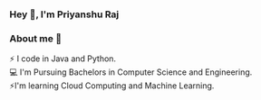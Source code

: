 ### Hey 👋, I'm Priyanshu Raj 


### About me :speech_balloon:

 
:zap: I code in Java and Python.<br />
💻 I'm Pursuing Bachelors in Computer Science and Engineering.<br />
:zap:I'm learning Cloud Computing and Machine Learning.<br />
 
<!--
**itsPriyanshuRaj/itsPriyanshuRaj** is a ✨ _special_ ✨ repository because its `README.md` (this file) appears on your GitHub profile.

Here are some ideas to get you started:

- 🔭 I’m currently working on ...
- 🌱 I’m currently learning ...
- 👯 I’m looking to collaborate on ...
- 🤔 I’m looking for help with ...
- 💬 Ask me about ...
- 📫 How to reach me: ...
- 😄 Pronouns: ...
- ⚡ Fun fact: ...
-->
